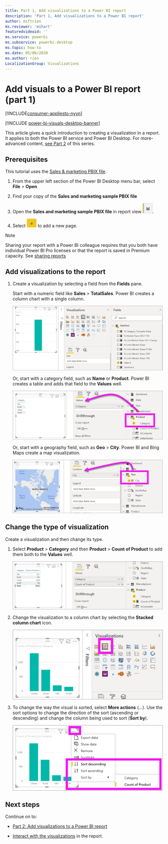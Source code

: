 ```yaml
---
title: Part 1, Add visualizations to a Power BI report
description: 'Part 1, Add visualizations to a Power BI report'
author: msftrien
ms.reviewer: 'mihart'
featuredvideoid: ''
ms.service: powerbi
ms.subservice: powerbi-desktop
ms.topic: how-to
ms.date: 05/06/2020
ms.author: rien
LocalizationGroup: Visualizations
---
```


# Add visuals to a Power BI report (part 1)

[!INCLUDE[consumer-appliesto-nyyn](../includes/consumer-appliesto-nyyn.md)]    

[!INCLUDE [power-bi-visuals-desktop-banner](../includes/power-bi-visuals-desktop-banner.md)]

This article gives a quick introduction to creating a visualization in a report. It applies to both the Power BI service and Power BI Desktop. For more-advanced content, [see Part 2](power-bi-report-add-visualizations-ii.md) of this series.

## Prerequisites

This tutorial uses the [Sales & marketing PBIX file](https://download.microsoft.com/download/9/7/6/9767913A-29DB-40CF-8944-9AC2BC940C53/Sales%20and%20Marketing%20Sample%20PBIX.pbix).

1. From the upper left section of the Power BI Desktop menu bar, select **File** > **Open**
   
2. Find your copy of the **Sales and marketing sample PBIX file**

1. Open the **Sales and marketing sample PBIX file** in report view ![Screenshot of the report view icon.](media/power-bi-visualization-kpi/power-bi-report-view.png).

1. Select ![Screenshot of the yellow tab.](media/power-bi-visualization-kpi/power-bi-yellow-tab.png) to add a new page.

> [!NOTE]
> Sharing your report with a Power BI colleague requires that you both have individual Power BI Pro licenses or that the report is saved in Premium capacity. See [sharing reports](../collaborate-share/service-share-reports.md)

## Add visualizations to the report

1. Create a visualization by selecting a field from the **Fields** pane.

    Start with a numeric field like **Sales** > **TotalSales**. Power BI creates a column chart with a single column.

    ![Screenshot of a column chart with a single column.](media/power-bi-report-add-visualizations-i/power-bi-column-chart.png)

    Or, start with a category field, such as **Name** or **Product**. Power BI creates a table and adds that field to the **Values** well.

    ![Screenshot of a table with four categories](media/power-bi-report-add-visualizations-i/power-bi-product.png)

    Or, start with a geography field, such as **Geo** > **City**. Power BI and Bing Maps create a map visualization.

    ![Screenshot of a map visualization.](media/power-bi-report-add-visualizations-i/power-bi-maps.png)

## Change the type of visualization

 Create a visualization and then change its type. 
 
 1. Select **Product** > **Category** and then **Product** > **Count of Product** to add them both to the **Values** well.

    ![Screenshot of the Fields pane with the Values well called out.](media/power-bi-report-add-visualizations-i/power-bi-create-visual.png)

1. Change the visualization to a column chart by selecting the **Stacked column chart** icon.

   ![Screenshot of the Visualizations pane with the Stacked column chart icon called out.](media/power-bi-report-add-visualizations-i/power-bi-convert.png)

1. To change the way the visual is sorted, select **More actions** (...).  Use the sort options to change the direction of the sort (ascending or descending) and change the column being used to sort (**Sort by**).

   ![Screenshot of the More actions dropdown.](media/power-bi-report-add-visualizations-i/power-bi-sort.png)
  
## Next steps

 Continue on to:

* [Part 2: Add visualizations to a Power BI report](power-bi-report-add-visualizations-ii.md)

* [Interact with the visualizations](../consumer/end-user-reading-view.md) in the report.
